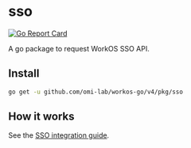 # sso

[![Go Report Card](https://img.shields.io/badge/dev-reference-007d9c?logo=go&logoColor=white&style=flat)](https://pkg.go.dev/github.com/omi-lab/workos-go/v4/pkg/sso)

A go package to request WorkOS SSO API.

## Install

```sh
go get -u github.com/omi-lab/workos-go/v4/pkg/sso
```

## How it works

See the [SSO integration guide](https://workos.com/docs/sso/guide).
